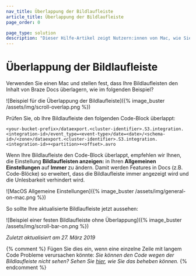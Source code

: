 ```yaml
---
nav_title: Überlappung der Bildlaufleiste
article_title: Überlappung der Bildlaufleiste
page_order: 0

page_type: solution
description: "Dieser Hilfe-Artikel zeigt Nutzern:innen von Mac, wie Sie Rollbalken, die den Inhalt von Braze-Dokumenten überlagern, auflösen können."
---
```


# Überlappung der Bildlaufleiste

Verwenden Sie einen Mac und stellen fest, dass Ihre Bildlaufleisten den Inhalt von Braze Docs überlagern, wie im folgenden Beispiel?

![Beispiel für die Überlappung der Bildlaufleiste]({% image_buster /assets/img/scroll-overlap.png %})

Prüfen Sie, ob Ihre Bildlaufleiste den folgenden Code-Block überlappt:

```
<your-bucket-prefix>/dataexport.<cluster-identifier>.S3.integration.<integration-id>/event_type=<event-type>/date=<date>/<schema-id>/<zone>/dataexport.<cluster-identifier>.S3.integration.<integration-id>+<partition>+<offset>.avro
```

Wenn Ihre Bildlaufleiste den Code-Block überlappt, empfehlen wir Ihnen, die Einstellung **Bildlaufleisten anzeigen:** in Ihren **Allgemeinen Einstellungen** auf **Immer** zu ändern. Damit werden Features in Docs (z.B. Code-Blöcke) so erweitert, dass die Bildlaufleiste immer angezeigt wird und die Unlesbarkeit verhindert wird.

![MacOS Allgemeine Einstellungen]({% image_buster /assets/img/general-on-mac.png %})

So sollte Ihre aktualisierte Bildlaufleiste jetzt aussehen:

![Beispiel einer festen Bildlaufleiste ohne Überlappung]({% image_buster /assets/img/scroll-bar-on.png %})

_Zuletzt aktualisiert am 27\. März 2019_

{% comment %}
Fügen Sie dies ein, wenn eine einzelne Zeile mit langem Code Probleme verursachen könnte:
_Sie können den Code wegen der Bildlaufleiste nicht sehen? Sehen Sie [hier]({{site.baseurl}}/help/help_articles/docs/scroll_bar_overlap/), wie Sie das beheben können._
{% endcomment %}

